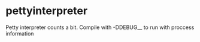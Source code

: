 # pettyinterpreter
Petty interpreter counts a bit.
Compile with -DDEBUG__ to run with proccess information
